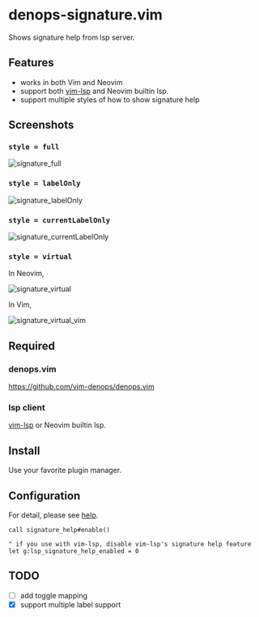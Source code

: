 # denops-signature.vim

Shows signature help from lsp server.

## Features

- works in both Vim and Neovim
- support both [vim-lsp](https://github.com/prabirshrestha/vim-lsp) and Neovim
  builtin lsp.
- support multiple styles of how to show signature help

## Screenshots

### `style = full`

![signature_full](https://user-images.githubusercontent.com/63794197/147875944-4c42a238-e538-43b4-872b-a25958f0523c.gif)

### `style = labelOnly`

![signature_labelOnly](https://user-images.githubusercontent.com/63794197/147875972-9bede4a6-cd3c-4715-a7e5-cb5fb75276c4.png)

### `style = currentLabelOnly`

![signature_currentLabelOnly](https://user-images.githubusercontent.com/63794197/147875980-8b79c1da-b4f7-463f-a960-2f6fd8e00ff9.gif)

### `style = virtual`

In Neovim,

![signature_virtual](https://user-images.githubusercontent.com/63794197/147875986-91b47a30-d85f-43aa-ad8b-876c1fcf9739.gif)

In Vim,

![signature_virtual_vim](https://user-images.githubusercontent.com/63794197/147876186-e0588bbf-6bef-4077-bd45-9e28e0d0019c.gif)

## Required

### denops.vim

https://github.com/vim-denops/denops.vim

### lsp client

[vim-lsp](https://github.com/prabirshrestha/vim-lsp) or Neovim builtin lsp.

## Install

Use your favorite plugin manager.

## Configuration

For detail, please see [help](doc/signature_help.txt).

```vim
call signature_help#enable()

" if you use with vim-lsp, disable vim-lsp's signature help feature
let g:lsp_signature_help_enabled = 0
```

## TODO

- [ ] add toggle mapping
- [x] support multiple label support
